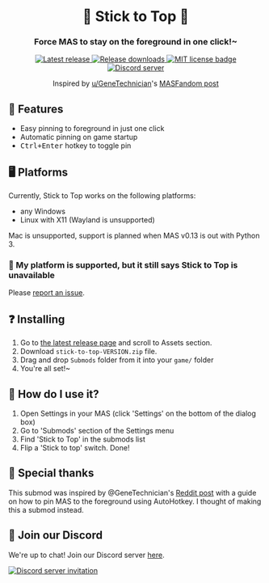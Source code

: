 <p align="center">
	<!-- If you have a submod banner, you can use an image here. -->
	<!-- <img src="doc/Banner.png" width="360" height="200"> -->
	<h1 align="center">📌 Stick to Top 📌</h1>
	<h3 align="center">Force MAS to stay on the foreground in one click!~</h3>
</p>

<!-- Below are badges and links that you can adjust to your needs.
	Most of them use shields.io, so you can make your own ones easily too.
	Replace friends-of-monika with your Github username and mas-stick-to-top with
	your repository name. -->
<p align="center">
	<!-- Latest release version of your submod. -->
	<a href="https://github.com/friends-of-monika/mas-stick-to-top/releases/latest">
		<img alt="Latest release" src="https://img.shields.io/github/v/release/friends-of-monika/mas-stick-to-top">
	</a>
	<!-- Total downloads count of your submod releases. -->
	<a href="https://github.com/friends-of-monika/mas-stick-to-top/releases">
		<img alt="Release downloads" src="https://img.shields.io/github/downloads/friends-of-monika/mas-stick-to-top/total">
	</a>
	<!-- License of your submod. If you don't know what that is, you likely don't need it at all. -->
	<a href="https://github.com/friends-of-monika/mas-stick-to-top/blob/main/LICENSE.txt">
		<img alt="MIT license badge" src="https://img.shields.io/github/license/friends-of-monika/mas-stick-to-top">
	</a>
	<!-- Your Discord server invite link & badge.
		For the badge to display, go to your server settings > Widget > copy ID and replace
		YOUR_DISCORD_SERVER_ID with it. -->
	<a href="https://mon.icu/discord">
		<img alt="Discord server" src="https://discordapp.com/api/guilds/1029849988953546802/widget.png?style=shield">
	</a>
	<!-- If you have Ko-Fi, you can use the code from the link here. -->
	<!-- <a href="https://ko-fi.com/YOUR_KOFI_CODE">
		<img alt="Ko-fi badge" src="https://ko-fi.com/img/githubbutton_sm.svg" height="20">
	</a> -->
</p>

<p align="center">
	Inspired by <a href="https://reddit.com/u/GeneTechnician">u/GeneTechnician</a>'s
	<a href="https://www.reddit.com/r/MASFandom/comments/1hsuc2d/a_quick_tutorial_on_how_to_make_monika_stay_on">MASFandom post</a>
</p>

<!-- Nice features section to highlight key things. -->
## 🌟 Features

* Easy pinning to foreground in just one click
* Automatic pinning on game startup
* <kbd>Ctrl+Enter</kbd> hotkey to toggle pin

## 🖥️ Platforms

Currently, Stick to Top works on the following platforms:
- any Windows
- Linux with X11 (Wayland is unsupported)

Mac is unsupported, support is planned when MAS v0.13 is out with Python 3.

### 🤔 My platform is supported, but it still says Stick to Top is unavailable

Please [report an issue](https://github.com/friends-of-monika/mas-stick-to-top/issues/new).

<!-- If you want to show off screenshots, you can put them in 'doc/screenshots'
	and reference them here. This is basically an HTML table with two columns. -->
<!-- ## 🖼️ Screenshots

<details>
	<summary>Click here to see all screenshots...</summary>
	<table>
		<tr>
			<td><img src="doc/screenshots/Screenshot0.png" alt="GUI example"></td>
			<td><img src="doc/screenshots/Screenshot1.png" alt="Topics overview"></td>
		</tr>
		<tr>
			<td><img src="doc/screenshots/Screenshot2.png" alt="Speech saving"></td>
			<td><img src="doc/screenshots/Screenshot3.png" alt="Generating topic"></td>
		</tr>
	</table>
</details> -->

<!-- Generic installation guide that works for .zip packages built by scripts of this template. -->
## ❓ Installing

1. Go to [the latest release page](https://github.com/friends-of-monika/mas-stick-to-top)
   and scroll to Assets section.
2. Download `stick-to-top-VERSION.zip` file.
3. Drag and drop `Submods` folder from it into your `game/` folder
4. You're all set!~

## 🤔 How do I use it?

1. Open Settings in your MAS (click 'Settings' on the bottom of the dialog box)
2. Go to 'Submods' section of the Settings menu
3. Find 'Stick to Top' in the submods list
4. Flip a 'Stick to top' switch. Done!

<!-- If you want, you can add this nice special thanks section. -->
## 🏅 Special thanks

This submod was inspired by @GeneTechnician's [Reddit post](https://www.reddit.com/r/MASFandom/comments/1hsuc2d/a_quick_tutorial_on_how_to_make_monika_stay_on)
with a guide on how to pin MAS to the foreground using AutoHotkey. I thought of
making this a submod instead.

## 💬 Join our Discord

We're up to chat! Join our Discord server [here](https://mon.icu/discord).

[![Discord server invitation](https://discordapp.com/api/guilds/1029849988953546802/widget.png?style=banner3)](https://mon.icu/discord)
